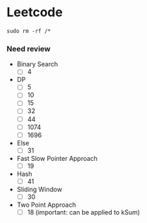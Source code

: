 # Leetcode
```
sudo rm -rf /*
```
### Need review
- Binary Search
    - [ ] 4
- DP
    - [ ] 5
    - [ ] 10
    - [ ] 15
    - [ ] 32
    - [ ] 44
    - [ ] 1074
    - [ ] 1696
- Else
    - [ ] 31
- Fast Slow Pointer Approach
    - [ ] 19
- Hash
    - [ ] 41
- Sliding Window
    - [ ] 30
- Two Point Approach
    - [ ] 18 (important: can be applied to kSum)
